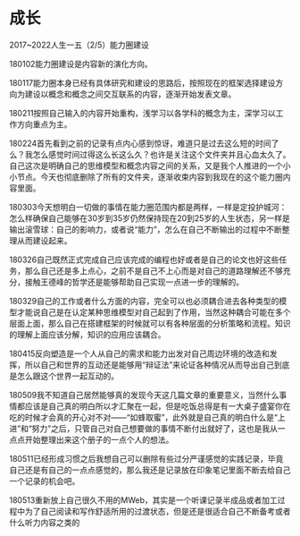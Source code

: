 # 成长

2017~2022人生一五（2/5）能力圈建设

180102能力圈建设是内容新的演化方向。

180117能力圈本身已经有具体研究和建设的思路后，按照现在的框架选择建设方向为建设以概念和概念之间交互联系的内容，逐渐开始发表文章。

180211按照自己输入的内容开始重构，浅学习以各学科的概念为主，深学习以工作方向重点为主。

180224首先看到之前的记录有点内心感到惊讶，难道只是过去这么短的时间了么？我怎么感觉时间过得这么长这么久？也许是关注这个文件夹并且心血太久了。自己这次是明确自己的思维模型和概念内容之间的关系，又是我个人推进的一个小小节点。今天也彻底删除了所有的文件夹，逐渐收束内容到我现在的这个能力圈内容里面。

180303今天想明白一切做的事情在能力圈范围内都是两样，一样是定投护城河：怎么样确保自己能够在30岁到35岁仍然保持现在20到25岁的人生状态，另一样是输出滚雪球：自己的影响力，或者说“能力”，怎么在自己不断输出的过程中不断整理从而建设起来。

180326自己既然正式完成自己应该完成的编程也好或者是自己的论文也好这些任务，那么自己还是多上点心，之前不是自己不上心而是对自己的道路理解还不够充分，接触王德峰的哲学还是能够帮助自己实现一点进一步的理解的。


180329自己的工作或者什么方面的内容，完全可以也必须耦合进去各种类型的模型才能说自己是在认定某种思维模型对自己起到了作用，当然这种耦合可能在多个层面上面，那么自己在搭建框架的时候就可以有各种层面的分析策略和流程。知识的理解上面应该分解，知识的应用应该耦合。

180415反向塑造是一个人从自己的需求和能力出发对自己周边环境的改造和发挥，所以自己和世界的互动还是能够用“辩证法”来论证各种情况从而导出自己到底是怎么跟这个世界一起互动的。

180509我不知道自己居然能够真的发现今天这几篇文章的重要意义，当然什么事情都应该是自己真的明白所以才汇聚在一起，但是吃饭总得是有一大桌子盛宴你在吃的时候才会真的开心对不对——“如蜂取蜜”，此外就是自己真的明白什么是“上进”和“努力”之后，只管自己对自己想要做的事情不断付出就好了，这也是我从一点点开始整理出来这个册子的一点个人的想法。

180511已经形成习惯之后我想自己可以删除有些过分严谨感觉的实践记录，毕竟自己还是有自己的一点点感觉的，那么我还是记录放在印象笔记里面不断去给自己一个记录的机会吧。

180513重新放上自己很久不用的MWeb，其实是一个听课记录半成品或者加工过程中为了自己阅读和写作舒适所用的过渡状态，但是还是很适合自己不断备考或者什么听力内容之类的

